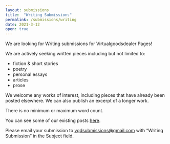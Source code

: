 ```yaml
---
layout: submissions
title:  "Writing Submissions"
permalink: /submissions/writing
date: 2021-3-12
open: true
---
```


We are looking for Writing submissions for Virtualgoodsdealer Pages!

We are actively seeking written pieces including but not limited to:
* fiction & short stories
* poetry
* personal essays
* articles
* prose

We welcome any works of interest, including pieces that have already been posted elsewhere.
We can also publish an excerpt of a longer work.

There is no minimum or maximum word count.

You can see some of our existing posts [here](https://pages.virtualgoodsdealer.com/articles).

Please email your submission to [vgdsubmissions@gmail.com](mailto:vgdsubmissions@gmail.com?subject=Writing%20Submission) with “Writing Submission” in the Subject field.